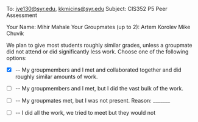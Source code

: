 To: jye130@syr.edu, kkmicins@syr.edu
Subject: CIS352 P5 Peer Assessment 

Your Name: Mihir Mahale
Your Groupmates (up to 2): 
Artem Korolev
Mike Chuvik

We plan to give most students roughly similar grades, unless a
groupmate did not attend or did significantly less work. Choose one of
the following options:

- [X] -- My groupmembers and I met and collaborated together and did
  roughly similar amounts of work.

- [ ] -- My groupmembers and I met, but I did the vast bulk of the
  work.

- [ ] -- My groupmates met, but I was not present. 
Reason: _______

- [ ] -- I did all the work, we tried to meet but they would not


